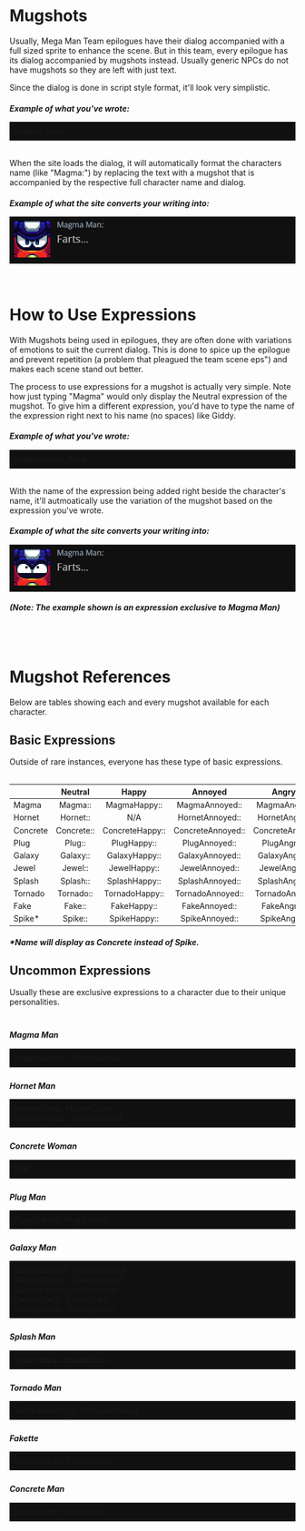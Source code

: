 <h1>Mugshots</h1>

Usually, Mega Man Team epilogues have their dialog accompanied with a full sized sprite to enhance the scene. But in this team, every epilogue has its dialog accompanied by mugshots instead. Usually generic NPCs do not have mugshots so they are left with just text.

Since the dialog is done in script style format, it'll look very simplistic.

<h5>Example of what you've wrote:</h5>
<div style="background-color:#101010; margin-top:-8px; text-align:left; vertical-align: middle; padding:8px;">Magma: Farts...</div><br>

When the site loads the dialog, it will automatically format the characters name (like "Magma:") by replacing the text with a mugshot that is accompanied by the respective full character name and dialog.

<h5>Example of what the site converts your writing into:</h5>
<div style="background-color:#101010; margin-top:-8px; text-align:left; vertical-align: middle; padding:8px;"><img src="assets/images/guide/example1.png"></div>
<br><br>
<h1>How to Use Expressions</h1>

With Mugshots being used in epilogues, they are often done with variations of emotions to suit the current dialog. This is done to spice up the epilogue and prevent repetition (a problem that pleagued the team scene eps") and makes each scene stand out better.

The process to use expressions for a mugshot is actually very simple. Note how just typing "Magma" would only display the Neutral expression of the mugshot. To give him a different expression, you'd have to type the name of the expression right next to his name (no spaces) like Giddy.

<h5>Example of what you've wrote:</h5>
<div style="background-color:#101010; margin-top:-8px; text-align:left; vertical-align: middle; padding:8px;">MagmaGiddy: Farts...</div><br>

With the name of the expression being added right beside the character's name, it'll autmoatically use the variation of the mugshot based on the expression you've wrote.

<h5>Example of what the site converts your writing into:</h5>
<div style="background-color:#101010; margin-top:-8px; text-align:left; vertical-align: middle; padding:8px;"><img src="assets/images/guide/example2.png"></div>
<h5>(Note: The example shown is an expression exclusive to Magma Man)</h5>
<br><br>
<h1>Mugshot References</h1>

Below are tables showing each and every mugshot available for each character. 

<h2>Basic Expressions</h2>

Outside of rare instances, everyone has these type of basic expressions.
<br><br>

|          |Neutral| Happy |Annoyed| Angry |Shocked|  Sad  |Damaged|Relieved|
|-------|:---:|:---:|:---:|:---:|:---:|:---:|:---:|:---:|
| Magma    |Magma::|MagmaHappy::|MagmaAnnoyed::|MagmaAngry::|MagmaShocked::|MagmaSad::|MagmaDamaged::|MagmaRelieved::|
| Hornet   |Hornet::|N/A|HornetAnnoyed::|HornetAngry::|HornetShocked::|HornetSad::|HornetDamaged::|HornetRelieved::|
| Concrete |Concrete::|ConcreteHappy::|ConcreteAnnoyed::|ConcreteAngry::|ConcreteShocked::|ConcreteSad::|ConcreteDamaged::|ConcreteRelieved::|
| Plug     |Plug::|PlugHappy::|PlugAnnoyed::|PlugAngry::|PlugShocked::|PlugSad::|PlugDamaged::|PlugRelieved::|
| Galaxy   |Galaxy::|GalaxyHappy::|GalaxyAnnoyed::|GalaxyAngry::|GalaxyShocked::|GalaxySad::|GalaxyDamaged::|GalaxyRelieved::|
| Jewel    |Jewel::|JewelHappy::|JewelAnnoyed::|JewelAngry::|JewelShocked::|JewelSad::|JewelDamaged::|JewelRelieved::|
| Splash   |Splash::|SplashHappy::|SplashAnnoyed::|SplashAngry::|SplashShocked::|SplashSad::|SplashDamaged::|SplashRelieved::|
| Tornado  |Tornado::|TornadoHappy::|TornadoAnnoyed::|TornadoAngry::|TornadoShocked::|TornadoSad::|TornadoDamaged::|TornadoRelieved::|
| Fake     |Fake::|FakeHappy::|FakeAnnoyed::|FakeAngry::|FakeShocked::|FakeSad::|FakeDamaged::|FakeRelieved::|
| Spike*   |Spike::|SpikeHappy::|SpikeAnnoyed::|SpikeAngry::|SpikeShocked::|N/A|N/A|N/A|

<h5>*Name will display as Concrete instead of Spike.</h5>

<h2>Uncommon Expressions</h2>

Usually these are exclusive expressions to a character due to their unique personalities.
<br><br>

<div style="margin-top:24px;"><h5>Magma Man</h5></div>
<div style="background-color:#101010; margin-top:-8px; text-align:left; vertical-align: middle; padding:8px;">
MagmaGiddy:: MagmaGiddy
</div>


<div style="margin-top:24px;"><h5>Hornet Man</h5></div>
<div style="background-color:#101010; margin-top:-8px; text-align:left; vertical-align: middle; padding:8px;">
HornetGlare:: HornetGlare<br>
HornetPissed:: HornetPissed
</div>

<div style="margin-top:24px;"><h5>Concrete Woman</h5></div>
<div style="background-color:#101010; margin-top:-8px; text-align:left; vertical-align: middle; padding:8px;">
N/A
</div>

<div style="margin-top:24px;"><h5>Plug Man</h5></div>
<div style="background-color:#101010; margin-top:-8px; text-align:left; vertical-align: middle; padding:8px;">
PlugScared:: PlugScared 
</div>

<div style="margin-top:24px;"><h5>Galaxy Man</h5></div>
<div style="background-color:#101010; margin-top:-8px; text-align:left; vertical-align: middle; padding:8px;">
GalaxyScared:: GalaxyScared <br>
GalaxyPissed:: GalaxyPissed <br>
GalaxyLenny:: GalaxyLenny <br>
GalaxyOwO:: GalaxyOwO <br>
GalaxySleep:: GalaxySleep
</div>

<div style="margin-top:24px;"><h5>Splash Man</h5></div>
<div style="background-color:#101010; margin-top:-8px; text-align:left; vertical-align: middle; padding:8px;">
SplashNani:: SplashNani
</div>

<div style="margin-top:24px;"><h5>Tornado Man</h5></div>
<div style="background-color:#101010; margin-top:-8px; text-align:left; vertical-align: middle; padding:8px;">
TornadoHotdog:: TornadoHotdog
</div>

<div style="margin-top:24px;"><h5>Fakette</h5></div>
<div style="background-color:#101010; margin-top:-8px; text-align:left; vertical-align: middle; padding:8px;">
FakeSnicker:: FakeSnicker
</div>

<div style="margin-top:24px;"><h5>Concrete Man</h5></div>
<div style="background-color:#101010; margin-top:-8px; text-align:left; vertical-align: middle; padding:8px;">
SpikeAloof:: SpikeAloof
</div>

<script>
var directory = "./assets/images/mugshots/";

//Instances of where a character has an image attached to their name. Along with bolding the name.

//Cyborg Resistance Members

var names = {concrete:"Concrete",
	spike:"Spike",
	magma:"Magma",
	hornet:"Hornet",
	galaxy:"Galaxy",
	plug:"Plug",
	tornado:"Tornado",
	fake:"Fake",
	jewel:"Jewel",
	splash:"Splash",
	narrator:"Narrator"
};

var expressions = {original:"",
	happy:"Happy",
	annoyed:"Annoyed",
	angry:"Angry",
	shocked:"Shocked",
	sad:"Sad",
	damaged:"Damaged",
	relieved:"Relieved",
	pissed:"Pissed",
	glare:"Glare",
	aloof:"Aloof",
	giddy:"Giddy",
	scared:"Scared",
	nani:"Nani",
	snicker:"Snicker",
	owo:"OwO",
	sleep:"Sleep",
	lenny:"Lenny",
	hotdog:"Hotdog"
};

//TODO: make it work with brackets and spaces between the name and expression
//Look at all name/expression combinations
for (var nameKey in names)
{
	for (var expressionKey in expressions)
	{
		var str = names[nameKey] + expressions[expressionKey] + "::";

		var find = new RegExp(str, "gi");
		var imagePath = directory + nameKey + expressionKey + ".png"; 

		replace = "<img src=" + imagePath + ">";

		//TODO: check and see if replace path exists, if not, bold name and continue, else...
		document.body.innerHTML = document.body.innerHTML.replace(find, replace);
	}
	

}</script>

